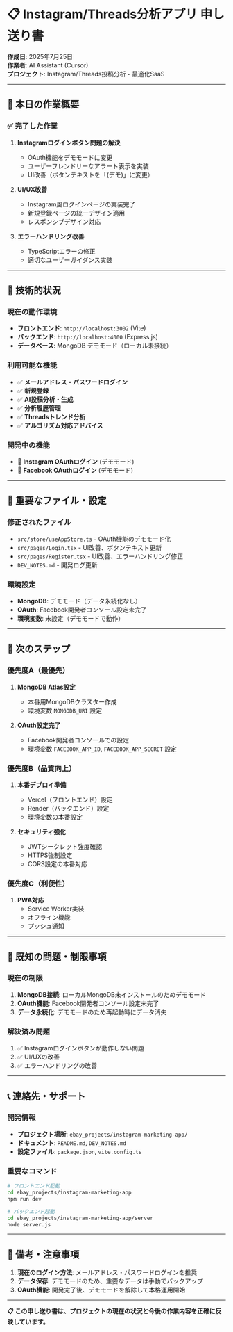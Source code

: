 # 📋 Instagram/Threads分析アプリ 申し送り書
**作成日**: 2025年7月25日  
**作業者**: AI Assistant (Cursor)  
**プロジェクト**: Instagram/Threads投稿分析・最適化SaaS

---

## 🎯 本日の作業概要

### ✅ 完了した作業
1. **Instagramログインボタン問題の解決**
   - OAuth機能をデモモードに変更
   - ユーザーフレンドリーなアラート表示を実装
   - UI改善（ボタンテキストを「(デモ)」に変更）

2. **UI/UX改善**
   - Instagram風ログインページの実装完了
   - 新規登録ページの統一デザイン適用
   - レスポンシブデザイン対応

3. **エラーハンドリング改善**
   - TypeScriptエラーの修正
   - 適切なユーザーガイダンス実装

---

## 🔧 技術的状況

### 現在の動作環境
- **フロントエンド**: `http://localhost:3002` (Vite)
- **バックエンド**: `http://localhost:4000` (Express.js)
- **データベース**: MongoDB デモモード（ローカル未接続）

### 利用可能な機能
- ✅ **メールアドレス・パスワードログイン**
- ✅ **新規登録**
- ✅ **AI投稿分析・生成**
- ✅ **分析履歴管理**
- ✅ **Threadsトレンド分析**
- ✅ **アルゴリズム対応アドバイス**

### 開発中の機能
- 🔄 **Instagram OAuthログイン** (デモモード)
- 🔄 **Facebook OAuthログイン** (デモモード)

---

## 📁 重要なファイル・設定

### 修正されたファイル
- `src/store/useAppStore.ts` - OAuth機能のデモモード化
- `src/pages/Login.tsx` - UI改善、ボタンテキスト更新
- `src/pages/Register.tsx` - UI改善、エラーハンドリング修正
- `DEV_NOTES.md` - 開発ログ更新

### 環境設定
- **MongoDB**: デモモード（データ永続化なし）
- **OAuth**: Facebook開発者コンソール設定未完了
- **環境変数**: 未設定（デモモードで動作）

---

## 🚀 次のステップ

### 優先度A（最優先）
1. **MongoDB Atlas設定**
   - 本番用MongoDBクラスター作成
   - 環境変数 `MONGODB_URI` 設定

2. **OAuth設定完了**
   - Facebook開発者コンソールでの設定
   - 環境変数 `FACEBOOK_APP_ID`, `FACEBOOK_APP_SECRET` 設定

### 優先度B（品質向上）
1. **本番デプロイ準備**
   - Vercel（フロントエンド）設定
   - Render（バックエンド）設定
   - 環境変数の本番設定

2. **セキュリティ強化**
   - JWTシークレット強度確認
   - HTTPS強制設定
   - CORS設定の本番対応

### 優先度C（利便性）
1. **PWA対応**
   - Service Worker実装
   - オフライン機能
   - プッシュ通知

---

## 🐛 既知の問題・制限事項

### 現在の制限
1. **MongoDB接続**: ローカルMongoDB未インストールのためデモモード
2. **OAuth機能**: Facebook開発者コンソール設定未完了
3. **データ永続化**: デモモードのため再起動時にデータ消失

### 解決済み問題
1. ✅ Instagramログインボタンが動作しない問題
2. ✅ UI/UXの改善
3. ✅ エラーハンドリングの改善

---

## 📞 連絡先・サポート

### 開発情報
- **プロジェクト場所**: `ebay_projects/instagram-marketing-app/`
- **ドキュメント**: `README.md`, `DEV_NOTES.md`
- **設定ファイル**: `package.json`, `vite.config.ts`

### 重要なコマンド
```bash
# フロントエンド起動
cd ebay_projects/instagram-marketing-app
npm run dev

# バックエンド起動
cd ebay_projects/instagram-marketing-app/server
node server.js
```

---

## 📝 備考・注意事項

1. **現在のログイン方法**: メールアドレス・パスワードログインを推奨
2. **データ保存**: デモモードのため、重要なデータは手動でバックアップ
3. **OAuth機能**: 開発完了後、デモモードを解除して本格運用開始

---

**📋 この申し送り書は、プロジェクトの現在の状況と今後の作業内容を正確に反映しています。** 